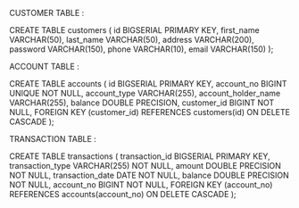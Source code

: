 CUSTOMER TABLE :

CREATE TABLE customers (
    id BIGSERIAL PRIMARY KEY,
    first_name VARCHAR(50),
    last_name VARCHAR(50),
    address VARCHAR(200),
    password VARCHAR(150),
    phone VARCHAR(10),
    email VARCHAR(150)
);

ACCOUNT TABLE :

CREATE TABLE accounts (
    id BIGSERIAL PRIMARY KEY,
    account_no BIGINT UNIQUE NOT NULL,
    account_type VARCHAR(255),
    account_holder_name VARCHAR(255),
    balance DOUBLE PRECISION,
    customer_id BIGINT NOT NULL,
    FOREIGN KEY (customer_id) REFERENCES customers(id) ON DELETE CASCADE
);

TRANSACTION TABLE :

CREATE TABLE transactions (
    transaction_id BIGSERIAL PRIMARY KEY,
    transaction_type VARCHAR(255) NOT NULL,
    amount DOUBLE PRECISION NOT NULL,
    transaction_date DATE NOT NULL,
    balance DOUBLE PRECISION NOT NULL,
    account_no BIGINT NOT NULL,
    FOREIGN KEY (account_no) REFERENCES accounts(account_no) ON DELETE CASCADE
);
